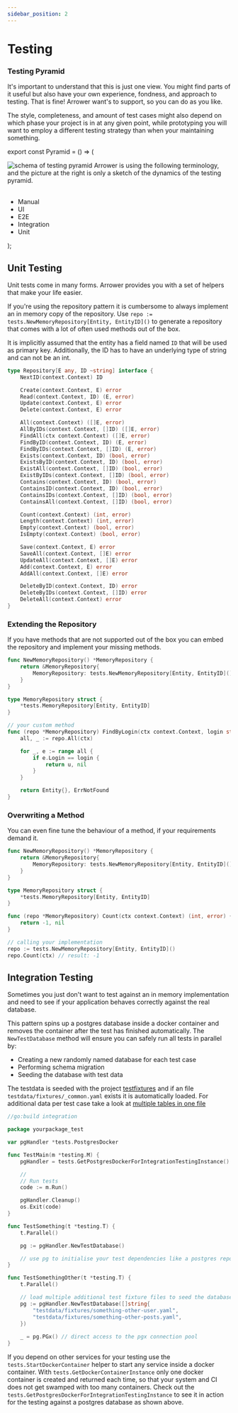```yaml
---
sidebar_position: 2
---
```





# Testing
### Testing Pyramid
It's important to understand that this is just one view.
You might find parts of it useful but also have your own experience, fondness, and approach to testing. 
That is fine! Arrower want's to support, so you can do as you like.

The style, completeness, and amount of test cases might also depend on
which phase your project is in at any given point, 
while prototyping you will want to employ a different testing strategy than when your maintaining something.




export const Pyramid = () => (
<div>
    <img src={require('./pyramid.png').default}
         alt="schema of testing pyramid"
         style={{
            width: '60%',
            float: 'right',
    }} />
    <span>
        Arrower is using the following terminology,
        and the picture at the right is only a sketch of the dynamics of the testing pyramid. 
        <br/>
        <br/>
        <ul>
            <li>Manual</li>
            <li>UI</li>
            <li>E2E</li>
            <li>Integration</li>
            <li>Unit</li>
        </ul>
    </span>
    <div style={{clear:'both'}}></div>
</div>
);

<Pyramid></Pyramid>




## Unit Testing
Unit tests come in many forms. Arrower provides you with a set of helpers that make your life easier.

If you're using the repository pattern it is cumbersome to always implement an in memory copy of the repository.
Use `repo := tests.NewMemoryRepository[Entity, EntityID]()` to generate a repository that comes with a lot of
often used methods out of the box.

It is implicitly assumed that the entity has a field named `ID` that will be used as primary key.
Additionally, the ID has to have an underlying type of string and can not be an int.  

```go
type Repository[E any, ID ~string] interface {
	NextID(context.Context) ID

	Create(context.Context, E) error
	Read(context.Context, ID) (E, error)
	Update(context.Context, E) error
	Delete(context.Context, E) error

	All(context.Context) ([]E, error)
	AllByIDs(context.Context, []ID) ([]E, error)
	FindAll(ctx context.Context) ([]E, error)
	FindByID(context.Context, ID) (E, error)
	FindByIDs(context.Context, []ID) (E, error)
	Exists(context.Context, ID) (bool, error)
	ExistsByID(context.Context, ID) (bool, error)
	ExistAll(context.Context, []ID) (bool, error)
	ExistByIDs(context.Context, []ID) (bool, error)
	Contains(context.Context, ID) (bool, error)
	ContainsID(context.Context, ID) (bool, error)
	ContainsIDs(context.Context, []ID) (bool, error)
	ContainsAll(context.Context, []ID) (bool, error)

	Count(context.Context) (int, error)
	Length(context.Context) (int, error)
	Empty(context.Context) (bool, error)
	IsEmpty(context.Context) (bool, error)

	Save(context.Context, E) error
	SaveAll(context.Context, []E) error
	UpdateAll(context.Context, []E) error
	Add(context.Context, E) error
	AddAll(context.Context, []E) error

	DeleteByID(context.Context, ID) error
	DeleteByIDs(context.Context, []ID) error
	DeleteAll(context.Context) error
}
```


### Extending the Repository
If you have methods that are not supported out of the box you can embed the repository and implement your missing methods.

```go
func NewMemoryRepository() *MemoryRepository {
	return &MemoryRepository{
		MemoryRepository: tests.NewMemoryRepository[Entity, EntityID](),
	}
}

type MemoryRepository struct {
	*tests.MemoryRepository[Entity, EntityID]
}

// your custom method
func (repo *MemoryRepository) FindByLogin(ctx context.Context, login string) (Entity, error) {
	all, _ := repo.All(ctx)

	for _, e := range all {
		if e.Login == login {
			return u, nil
		}
	}

	return Entity{}, ErrNotFound
}
```

### Overwriting a Method
You can even fine tune the behaviour of a method, if your requirements demand it.

```go
func NewMemoryRepository() *MemoryRepository {
	return &MemoryRepository{
		MemoryRepository: tests.NewMemoryRepository[Entity, EntityID](),
	}
}

type MemoryRepository struct {
	*tests.MemoryRepository[Entity, EntityID]
}

func (repo *MemoryRepository) Count(ctx context.Context) (int, error) {
	return -1, nil
}

// calling your implementation
repo := tests.NewMemoryRepository[Entity, EntityID]()
repo.Count(ctx) // result: -1
```




## Integration Testing
Sometimes you just don't want to test against an in memory implementation and need to see if your application behaves 
correctly against the real database.

This pattern spins up a postgres database inside a docker container and removes the container after the test has 
finished automatically.
The `NewTestDatabase` method will ensure you can safely run all tests in parallel by:
* Creating a new randomly named database for each test case
* Performing schema migration
* Seeding the database with test data

The testdata is seeded with the project [testfixtures](https://github.com/go-testfixtures/testfixtures)
and if an file `testdata/fixtures/_common.yaml` exists it is automatically loaded. For additional data per test case
take a look at [multiple tables in one file](https://github.com/go-testfixtures/testfixtures#-single-file-on-multiple-tables)

```go
//go:build integration

package yourpackage_test

var pgHandler *tests.PostgresDocker

func TestMain(m *testing.M) {
	pgHandler = tests.GetPostgresDockerForIntegrationTestingInstance()

	//
	// Run tests
	code := m.Run()

	pgHandler.Cleanup()
	os.Exit(code)
}

func TestSomething(t *testing.T) {
	t.Parallel()

	pg := pgHandler.NewTestDatabase()

	// use pg to initialise your test dependencies like a postgres repository 
}

func TestSomethingOther(t *testing.T) {
	t.Parallel()

	// load multiple additional test fixture files to seed the database
	pg := pgHandler.NewTestDatabase([]string{
		"testdata/fixtures/something-other-user.yaml",
		"testdata/fixtures/something-other-posts.yaml",
    })
	
	_ = pg.PGx() // direct access to the pgx connection pool 
}
```

If you depend on other services for your testing use the `tests.StartDockerContainer` helper to start any service 
inside a docker container. With `tests.GetDockerContainerInstance` only one docker container is 
created and returned each time, so that your system and CI does not get swamped with too many containers.
Check out the `tests.GetPostgresDockerForIntegrationTestingInstance` to see it in action for the testing against a postgres
database as shown above.